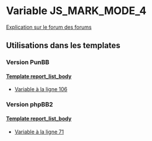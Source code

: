# Variable JS_MARK_MODE_4
[Explication sur le forum des forums](http://forum.forumactif.com/t294113-listing-des-variables#JS_MARK_MODE_4)

## Utilisations dans les templates

### Version PunBB

#### [Template report_list_body](punbb/report_list_body.md)
* [Variable à la ligne 106](../punbb/report_list_body.tpl#L106)

### Version phpBB2

#### [Template report_list_body](subsilver/report_list_body.md)
* [Variable à la ligne 71](../subsilver/report_list_body.tpl#L71)